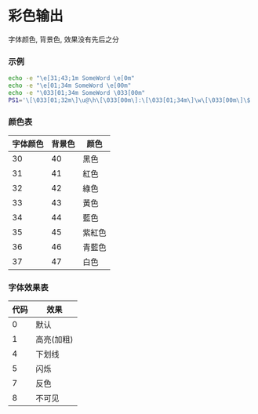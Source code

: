 # 彩色输出
字体颜色, 背景色, 效果没有先后之分

### 示例
```sh
echo -e "\e[31;43;1m SomeWord \e[0m"
echo -e "\e[01;34m SomeWord \e[00m"
echo -e "\033[01;34m SomeWord \033[00m"
PS1='\[\033[01;32m\]\u@\h\[\033[00m\]:\[\033[01;34m\]\w\[\033[00m\]\$ '
```

### 颜色表
字体颜色 | 背景色 | 颜色
-------- | ------ | ----
30       | 40     | 黑色
31       | 41     | 紅色
32       | 42     | 綠色
33       | 43     | 黃色
34       | 44     | 藍色
35       | 45     | 紫紅色
36       | 46     | 青藍色
37       | 47     | 白色

### 字体效果表
代码 | 效果
---- | ----
0    | 默认
1    | 高亮(加粗)
4    | 下划线
5    | 闪烁
7    | 反色
8    | 不可见

